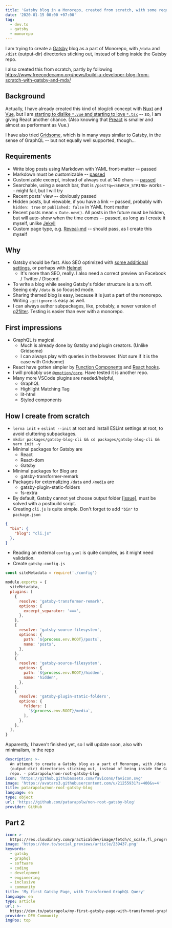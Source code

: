 ```yaml
---
title: 'Gatsby blog in a Monorepo, created from scratch, with some requirements'
date: '2020-01-15 00:00 +07:00'
tag:
  - dev.to
  - gatsby
  - monorepo
---
```


I am trying to create a [Gatsby](https://www.gatsbyjs.org/) blog as a part of Monorepo, with `/data` and `/dist` (output-dir) directories sticking out, instead of being inside the Gatsby repo.

I also created this from scratch, partly by following <https://www.freecodecamp.org/news/build-a-developer-blog-from-scratch-with-gatsby-and-mdx/>

<!-- excerpt_separator -->

## Background

Actually, I have already created this kind of blog/cli concept with [Nuxt](https://github.com/patarapolw/blog) and [Vue](https://github.com/patarapolw/git-publisher), but I am [starting to dislike `*.vue` and starting to love `*.tsx`](https://dev.to/patarapolw/a-guide-to-using-typescript-in-vue-with-maximal-vscode-intellisense-2db2) -- so, I am giving React another chance. (Also knowing that [Preact](https://preactjs.com/) is smaller and almost as performant as Vue.)

I have also tried [Gridsome](https://gridsome.org/), which is in many ways similar to Gatsby, in the sense of GraphQL -- but not equally well supported, though...

## Requirements

- Write blog posts using Markdown with YAML front-matter -- passed
- Markdown must be customizable -- [passed](https://using-remark.gatsbyjs.org/custom-components/)
- Customizable excerpt, instead of always cut at 140 chars -- [passed](https://using-remark.gatsbyjs.org/custom-separator/)
- Searchable, using a search bar, that is `/post?q=<SEARCH_STRING>` works -- might fail, but I will try
- Recent posts' view -- obviously passed
- Hidden posts, but viewable, if you have a link -- passed, probably with `hidden: true` or `published: false` in YAML front matter
- Recent posts mean `< Date.now()`. All posts in the future must be hidden, but will auto-show when the time comes -- passed, as long as I create it myself, unlike [Jekyll](https://jekyllrb.com/)
- Custom page type, e.g. [Reveal-md](https://github.com/patarapolw/reveal-md) -- should pass, as I create this myself

## Why

- Gatsby should be fast. Also SEO optimized with [some additional settings](https://www.gatsbyjs.org/docs/add-seo-component/), or perhaps with [Helmet](https://www.gatsbyjs.org/packages/gatsby-plugin-react-helmet/)
  - It's more than SEO, really. I also need a correct preview on Facebook / Twitter / Discord.
- To write a blog while seeing Gatsby's folder structure is a turn off. Seeing only `/data` is so focused mode.
- Sharing themed blog is easy, because it is just a part of the monorepo. Writing `.gitignore` is easy as well.
- I can always author subpackages, like, probably, a newer version of [q2filter](https://github.com/patarapolw/q2filter). Testing is easier than ever with a monorepo.

## First impressions

- GraphQL is magical.
  - Much is already done by Gatsby and plugin creators. (Unlike Gridsome)
  - I can always play with queries in the browser. (Not sure if it is the case with Gridsome)
- React have gotten simpler by [Function Components](https://reactjs.org/docs/components-and-props.html) and [React hooks](https://reactjs.org/docs/hooks-intro.html).
- I will probably use [`@emotion/core`](https://github.com/emotion-js/emotion). Have tested it is another repo.
- Many more VSCode plugins are needed/helpful,
  - GraphQL
  - Highlight Matching Tag
  - lit-html
  - Styled components

## How I create from scratch

- `lerna init` + `eslint --init` at root and install ESLint settings at root, to avoid cluttering subpackages.
- `mkdir packages/gatsby-blog-cli && cd packages/gatsby-blog-cli && yarn init -y`
- Minimal packages for Gatsby are
  - React
  - React-dom
  - Gatsby
- Minimal packages for Blog are
  - gatsby-transformer-remark
- Packages for externalizing `/data` and `/media` are
  - gatsby-plugin-static-folders
  - fs-extra
- By default, Gatsby cannot yet choose output folder [[issue]](https://github.com/gatsbyjs/gatsby/issues/1878), must be solved with a postbuild script.
- Creating `cli.js` is quite simple. Don't forget to add `"bin"` to `package.json`

```json
{
  "bin": {
    "blog": "cli.js"
  },
}
```

- Reading an external `config.yaml` is quite complex, as it might need validation.
- Create `gatsby-config.js`

```js
const siteMetadata = require('./config')

module.exports = {
  siteMetadata,
  plugins: [
    {
      resolve: 'gatsby-transformer-remark',
      options: {
        excerpt_separator: '===',
      },
    },
    {
      resolve: 'gatsby-source-filesystem',
      options: {
        path: `${process.env.ROOT}/posts`,
        name: 'posts',
      },
    },
    {
      resolve: 'gatsby-source-filesystem',
      options: {
        path: `${process.env.ROOT}/hidden`,
        name: 'hidden',
      },
    },
    {
      resolve: 'gatsby-plugin-static-folders',
      options: {
        folders: [
          `${process.env.ROOT}/media`,
        ],
      },
    },
  ],
}
```

Apparently, I haven't finished yet, so I will update soon, also with minimalism, in the repo

```yaml link
description: >-
  An attempt to create a Gatsby blog as a part of Monorepo, with /data and /dist
  (output-dir) directories sticking out, instead of being inside the Gatsby
  repo. - patarapolw/non-root-gatsby-blog
icon: 'https://github.githubassets.com/favicons/favicon.svg'
image: 'https://avatars3.githubusercontent.com/u/21255931?s=400&v=4'
title: patarapolw/non-root-gatsby-blog
language: en
type: object
url: 'https://github.com/patarapolw/non-root-gatsby-blog'
provider: GitHub
```

## Part 2

```yaml link
icon: >-
  https://res.cloudinary.com/practicaldev/image/fetch/c_scale,fl_progressive,q_auto,w_192/f_auto/https://practicaldev-herokuapp-com.freetls.fastly.net/assets/devlogo-pwa-512.png
image: 'https://dev.to/social_previews/article/239437.png'
keywords:
  - gatsby
  - graphql
  - software
  - coding
  - development
  - engineering
  - inclusive
  - community
title: 'My first Gatsby Page, with Transformed GraphQL Query'
language: en
type: article
url: >-
  https://dev.to/patarapolw/my-first-gatsby-page-with-transformed-graphql-query-4d2h
provider: DEV Community
imgPos: top
```
